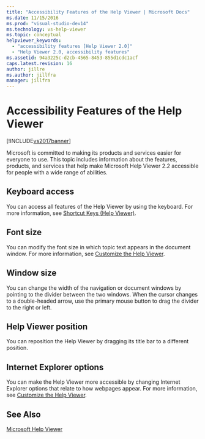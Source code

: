 ```yaml
---
title: "Accessibility Features of the Help Viewer | Microsoft Docs"
ms.date: 11/15/2016
ms.prod: "visual-studio-dev14"
ms.technology: vs-help-viewer
ms.topic: conceptual
helpviewer_keywords:
  - "accessibility features [Help Viewer 2.0]"
  - "Help Viewer 2.0, accessibility features"
ms.assetid: 94a3225c-d2cb-4565-8453-855d1cdc1acf
caps.latest.revision: 16
author: jillre
ms.author: jillfra
manager: jillfra
---
```

# Accessibility Features of the Help Viewer
[!INCLUDE[vs2017banner](../includes/vs2017banner.md)]

Microsoft is committed to making its products and services easier for everyone to use. This topic includes information about the features, products, and services that help make Microsoft Help Viewer 2.2 accessible for people with a wide range of abilities.

## Keyboard access
 You can access all features of the Help Viewer by using the keyboard. For more information, see [Shortcut Keys (Help Viewer)](../ide/shortcut-keys-help-viewer.md).

## Font size
 You can modify the font size in which topic text appears in the document window. For more information, see [Customize the Help Viewer](../ide/customize-the-help-viewer.md).

## Window size
 You can change the width of the navigation or document windows by pointing to the divider between the two windows. When the cursor changes to a double-headed arrow, use the primary mouse button to drag the divider to the right or left.

## Help Viewer position
 You can reposition the Help Viewer by dragging its title bar to a different position.

## Internet Explorer options
 You can make the Help Viewer more accessible by changing Internet Explorer options that relate to how webpages appear. For more information, see [Customize the Help Viewer](../ide/customize-the-help-viewer.md).

## See Also
 [Microsoft Help Viewer](../ide/microsoft-help-viewer.md)
